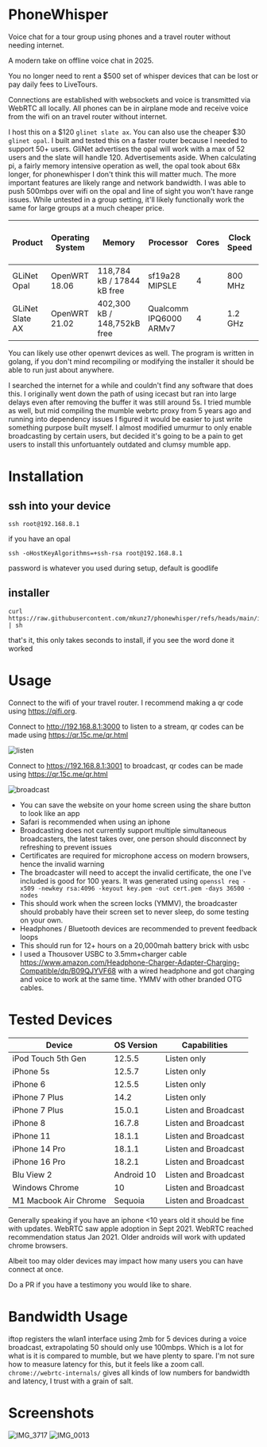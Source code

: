 # PhoneWhisper
Voice chat for a tour group using phones and a travel router without needing internet.

A modern take on offline voice chat in 2025.

You no longer need to rent a $500 set of whisper devices that can be lost or pay daily fees to LiveTours.

Connections are established with websockets and voice is transmitted via WebRTC all locally. All phones can be in airplane mode and receive voice from the wifi on an travel router without internet.

I host this on a $120 `glinet slate ax`. You can also use the cheaper $30 `glinet opal`. I built and tested this on a faster router because I needed to support 50+ users. GliNet advertises the opal will work with a max of 52 users and the slate will handle 120. Advertisements aside. When calculating pi, a fairly memory intensive operation as well, the opal took about 68x longer, for phonewhisper I don't think this will matter much. The more important features are likely range and network bandwidth. I was able to push 500mbps over wifi on the opal and line of sight you won't have range issues. While untested in a group setting, it'll likely functionally work the same for large groups at a much cheaper price. 

| Product|  Operating System | Memory| Processor            | Cores | Clock Speed | Time to Calculate 10,000,000 Digits of Pi |
|---------|-----|----|---|-------|-------------|-------------------------------|
| GLiNet Opal | OpenWRT 18.06 | 118,784 kB / 17844 kB free | sf19a28  MIPSLE      | 4     | 800 MHz      | 7m 0.9355s        |
| GLiNet Slate AX | OpenWRT 21.02 | 402,300 kB / 148,752kB free| Qualcomm IPQ6000 ARMv7| 4     | 1.2 GHz      | 0m 6.1206s        |

You can likely use other openwrt devices as well. The program is written in golang, if you don't mind recompiling or modifying the installer it should be able to run just about anywhere.

I searched the internet for a while and couldn't find any software that does this. I originally went down the path of using icecast but ran into large delays even after removing the buffer it was still around 5s. I tried mumble as well, but mid compiling the mumble webrtc proxy from 5 years ago and running into dependency issues I figured it would be easier to just write something purpose built myself. I almost modified umurmur to only enable broadcasting by certain users, but decided it's going to be a pain to get users to install this unfortuantely outdated and clumsy mumble app.

# Installation
## ssh into your device

```
ssh root@192.168.8.1
```
if you have an opal
```
ssh -oHostKeyAlgorithms=+ssh-rsa root@192.168.8.1
```
password is whatever you used during setup, default is goodlife

## installer
```
curl https://raw.githubusercontent.com/mkunz7/phonewhisper/refs/heads/main/install.sh | sh
```
that's it, this only takes seconds to install, if you see the word done it worked
# Usage
Connect to the wifi of your travel router. I recommend making a qr code using https://qifi.org.

Connect to http://192.168.8.1:3000 to listen to a stream, qr codes can be made using https://qr.15c.me/qr.html

![listen](https://github.com/user-attachments/assets/ff8ea596-4f23-4b58-be04-8627b151dc41)


Connect to https://192.168.8.1:3001 to broadcast, qr codes can be made using https://qr.15c.me/qr.html

![broadcast](https://github.com/user-attachments/assets/e0fc41ab-1da0-40a3-888b-e165d10d25fb)

- You can save the website on your home screen using the share button to look like an app
- Safari is recommended when using an iphone
- Broadcasting does not currently support multiple simultaneous broadcasters, the latest takes over, one person should disconnect by refreshing to prevent issues
- Certificates are required for microphone access on modern browsers, hence the invalid warning
- The broadcaster will need to accept the invalid certificate, the one I've included is good for 100 years. It was generated using `openssl req -x509 -newkey rsa:4096 -keyout key.pem -out cert.pem -days 36500 -nodes`
- This should work when the screen locks (YMMV), the broadcaster should probably have their screen set to never sleep, do some testing on your own.
- Headphones / Bluetooth devices are recommended to prevent feedback loops
- This should run for 12+ hours on a 20,000mah battery brick with usbc
- I used a Thousover USBC to 3.5mm+charger cable https://www.amazon.com/Headphone-Charger-Adapter-Charging-Compatible/dp/B09QJYVF68 with a wired headphone and got charging and voice to work at the same time. YMMV with other branded OTG cables.
  
# Tested Devices

| Device              | OS Version | Capabilities       |
|---------------------|------------|--------------------|
| iPod Touch 5th Gen  | 12.5.5     | Listen only        |
| iPhone 5s           | 12.5.7     | Listen only        |
| iPhone 6            | 12.5.5     | Listen only        |
| iPhone 7 Plus       | 14.2       | Listen only        |
| iPhone 7 Plus       | 15.0.1     | Listen and Broadcast |
| iPhone 8           | 16.7.8     | Listen and Broadcast |
| iPhone 11           | 18.1.1     | Listen and Broadcast |
| iPhone 14 Pro          | 18.1.1     | Listen and Broadcast |
| iPhone 16 Pro          | 18.2.1     | Listen and Broadcast |
| Blu View 2          | Android 10 | Listen and Broadcast |
| Windows Chrome      | 10         | Listen and Broadcast |
| M1 Macbook Air Chrome     | Sequoia         | Listen and Broadcast |

Generally speaking if you have an iphone <10 years old it should be fine with updates. WebRTC saw apple adoption in Sept 2021. WebRTC reached recommendation status Jan 2021. Older androids will work with updated chrome browsers.

Albeit too may older devices may impact how many users you can have connect at once. 

Do a PR if you have a testimony you would like to share.

# Bandwidth Usage
iftop registers the wlan1 interface using 2mb for 5 devices during a voice broadcast, extrapolating 50 should only use 100mbps. Which is a lot for what is it is compared to mumble, but we have plenty to spare. I'm not sure how to measure latency for this, but it feels like a zoom call. `chrome://webrtc-internals/` gives all kinds of low numbers for bandwidth and latency, I trust with a grain of salt.

# Screenshots
![IMG_3717](https://github.com/user-attachments/assets/644e9416-6e4b-432e-aecf-8a7b7f875ebe)
![IMG_0013](https://github.com/user-attachments/assets/19358e61-1377-4015-819d-404e2d4b458d)


